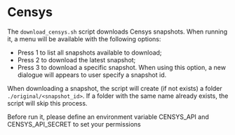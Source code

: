 # Censys

The `download_censys.sh` script downloads Censys snapshots. When running it, a menu will be available with the following options:
 - Press 1 to list all snapshots available to download;
 - Press 2 to download the latest snapshot;
 - Press 3 to download a specific snapshot. When using this option, a new dialogue will appears to user specify a snapshot id.

When downloading a snapshot, the script will create (if not exists) a folder `./original/<snapshot_id>`. If a folder with the same name already exists, the script will skip this process.


Before run it, please define an environment variable CENSYS\_API and CENSYS\_API\_SECRET to set your permissions
